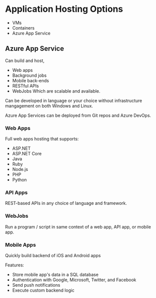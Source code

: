 
# Application Hosting Options

- VMs
- Containers
- Azure App Service

## Azure App Service

Can build and host,
- Web apps
- Background jobs
- Mobile back-ends
- RESTful APIs
- WebJobs
Which are scalable and available.

Can be developed in language or your choice without infrastructure mangagement on both Windows and
Linux.

Azure App Services can be deployed from Git repos and Azure DevOps.

### Web Apps

Full web apps hosting that supports:
- ASP.NET
- ASP.NET Core
- Java
- Ruby
- Node.js
- PHP
- Python

### API Apps

REST-based APIs in any choice of language and framework. 


### WebJobs

Run a program / script in same context of a web app, API app, or mobile app.

### Mobile Apps

Quickly build backend of iOS and Android apps

Features:
- Store mobile app's data in a SQL database
- Authentication with Google, Microsoft, Twitter, and Facebook
- Send push notifications
- Execute custom backend logic

